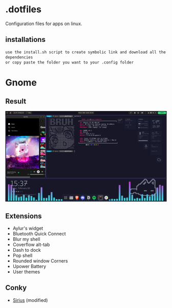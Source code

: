 # .dotfiles
Configuration files for apps on linux.

## installations
~~~
use the install.sh script to create symbolic link and download all the dependencies
or copy paste the folder you want to your .config folder
~~~
# Gnome
## Result
![Result image on gnome](./resultImage/resultGnome.png)
## Extensions
- Aylur's widget
- Bluetooth Quick Connect
- Blur my shell
- Coverflow alt-tab
- Dash to dock
- Pop shell
- Rounded window Corners
- Upower Battery
- User themes

## Conky
- [Sirius](https://www.pling.com/p/1854716) (modified)
